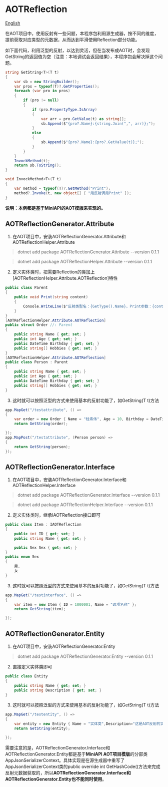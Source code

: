 # AOTReflection

 [English](README_en.md/)

在AOT项目中，使用反射有一些问题，本程序包利用源生成器，按不同的维度，提前获取对应类型的元数据，从而达到平滑使用Reflection部分功能。

如下面代码，利用泛型的反射，以达到灵活，但在当发布成AOT时，会发现GetString的返回值为空（注意：本地调试会返回结果），本程序包会解决掉这个问题。
```C#
string GetString<T>(T t)
{
    var sb = new StringBuilder();
    var pros = typeof(T)?.GetProperties();
    foreach (var pro in pros)
    {
        if (pro != null)
        {
            if (pro.PropertyType.IsArray)
            {
                var arr = pro.GetValue(t) as string[];
                sb.Append($"{pro?.Name}:{string.Join(",", arr)};");
            }
            else
            {
                sb.Append($"{pro?.Name}:{pro?.GetValue(t)};");
            }
        }
    }
    InvockMethod(t);
    return sb.ToString();
}

void InvockMethod<T>(T t)
{
    var method = typeof(T)?.GetMethod("Print");
    method?.Invoke(t, new object[] { "用反射调用Print" });
}
```

**说明：本例都是基于MiniAPI的AOT模版来实现的。**

## AOTReflectionGenerator.Attribute
1. 在AOT项目中，安装AOTReflectionGenerator.Attribute和AOTReflectionHelper.Attribute
> dotnet add package AOTReflectionGenerator.Attribute --version 0.1.1

> dotnet add package AOTReflectionHelper.Attribute --version 0.1.1
2. 定义实体类时，把需要Reflection的类加上[AOTReflectionHelper.Attribute.AOTReflection]特性
```C#
public class Parent
{
    public void Print(string content)
    {
        Console.WriteLine($"反射类型名：{GetType().Name}，Print参数：{content}");
    }
}
[AOTReflectionHelper.Attribute.AOTReflection]
public struct Order //: Parent
{
    public string Name { get; set; }
    public int Age { get; set; }
    public DateTime Birthday { get; set; }
    public string[] Hobbies { get; set; }
}
[AOTReflectionHelper.Attribute.AOTReflection]
public class Person : Parent
{
    public string Name { get; set; }
    public int Age { get; set; }
    public DateTime Birthday { get; set; }
    public string[] Hobbies { get; set; }
}
```
3. 这时就可以按照泛型的方式来使用基本的反射功能了，如GetString<T>(T t)方法
```C#
app.MapGet("/testattribute", () =>
{
    var order = new Order { Name = "桂素伟", Age = 10, Birthday = DateTime.Now, Hobbies = new string[] { "足球", "代码" } };
    return GetString(order);

});
app.MapPost("/testattribute", (Person person) =>
{
    return GetString(person);
});
```

## AOTReflectionGenerator.Interface
1. 在AOT项目中，安装AOTReflectionGenerator.Interface和AOTReflectionHelper.Interface
> dotnet add package AOTReflectionGenerator.Interface --version 0.1.1

> dotnet add package AOTReflectionHelper.Interface --version 0.1.1

2. 定义实体类时，继承IAOTReflection接口即可
```C#
public class Item : IAOTReflection
{
    public int ID { get; set; }
    public string Name { get; set; }

    public Sex Sex { get; set; }
}
public enum Sex
{
    男,
    女
}
```

3. 这时就可以按照泛型的方式来使用基本的反射功能了，如GetString<T>(T t)方法
```C#
app.MapGet("/testinterface", () =>
{
    var item = new Item { ID = 1000001, Name = "选项名称" };
    return GetString(item);

});
```

## AOTReflectionGenerator.Entity
1. 在AOT项目中，安装AOTReflectionGenerator.Entity
> dotnet add package AOTReflectionGenerator.Entity --version 0.1.1

2. 直接定义实体类即可
```C#
public class Entity
{
    public string Name { get; set; }
    public string Description { get; set; }
}
```
3. 这时就可以按照泛型的方式来使用基本的反射功能了，如GetString<T>(T t)方法
```C#
app.MapGet("/testentity", () =>
{
    var entity = new Entity { Name = "实体类",Description="这是AOT反射的实体类测试" };
    return GetString(entity);

});
```

需要注意的是，AOTReflectionGenerator.Interface和AOTReflectionGenerator.Entity都是基于**MiniAPI AOT项目模版**的分部类AppJsonSerializerContext。具体实现是在源生成器中重写了AppJsonSerializerContext类的public override int GetHashCode()方法来完成反射元数据获取的，所以**AOTReflectionGenerator.Interface和AOTReflectionGenerator.Entity也不能同时使用**。


